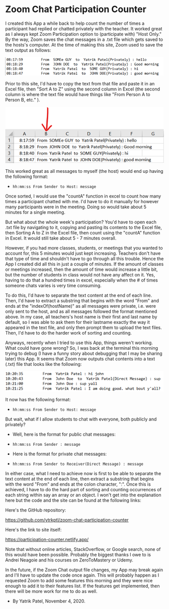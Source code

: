 # Zoom Chat Participation Counter

I created this App a while back to help count the number of times a participant had replied or chatted privately with the teacher. It worked great as I always kept Zoom Participation option to (participate with) "Host Only." By the way, Zoom saves the chat messages in a .txt file which gets saved to the hosts's computer. At the time of making this site, Zoom used to save the text output as follows:

![old chat](/src/assets/old-chat.png)

Prior to this site, I'd have to copy the text from that file and paste it in an Excel file, then "Sort A to Z" using the second column in Excel (the second column is where the text file would have things like "From Person A to Person B, etc." ).

![old chat](/src/assets/old-chat-excel.png)

This worked great as all messages to myself (the host) would end up having the following format:

- `hh:mm:ss From Sender to Host: message`

Once sorted, I would use the "countA" function in excel to count how many times a participant chatted with me. I'd have to do it manually for however many participants were in the meeting. Doing so would take about 5 minutes for a single meeting.

But what about the whole week's participation? You'd have to open each .txt file by navigating to it, copying and pasting its contents to the Excel file, then Sorting A to Z in the Excel file, then count using the "countA" function in Excel. It would still take about 5 - 7 minutes overall.

However, if you had more classes, students, or meetings that you wanted to account for, this 5 minutes would just kept increasing. Teachers don't have that type of time and shouldn't have to go through all this trouble. Hence the App I created did all this in just a couple of minutes. If the amount of classes or meetings increased, then the amount of time would increase a little bit, but the number of students in class would not have any affect on it. Yes, having to do that a hundred times in excel, especially when the # of times someone chats varies is very time consuming.

To do this, I'd have to separate the text content at the end of each line. Then, I'd have to extract a substring that begins with the word "From" and ends at the "indexOf(hostName)" as all messages were private, i.e. were only sent to the host, and as all messages followed the format mentioned above. In my case, all teachers's host name is their first and last name by default, so I was able to ask them for their lastname exactly the way it appeared in the text file, and only then prompt them to upload the text files. Then, I'd have to do the harder work of sorting and counting.

Anyways, recently when I tried to use this App, things weren't working. What could have gone wrong? So, I was back at the terminal this morning trying to debug (I have a funny story about debugging that I may be sharing later) this App. It seems that Zoom now outputs chat contents into a text (.txt) file that looks like the following:

![old chat](/src/assets/new-chat.png)

It now has the following format:

- `hh:mm:ss From Sender to Host: message`

But wait, what if I allow students to chat with everyone, both publicly and privately?

- Well, here is the format for public chat messages:

- `hh:mm:ss From Sender : message`

- Here is the format for private chat messages:

- `hh:mm:ss From Sender to Receiver(Direct Message) : message`

In either case, what I need to achieve now is first to be able to separate the text content at the end of each line, then extract a substring that begins with the word "From" and ends at the colon character, ":". Once this is achieved, I have to do the hard part of sorting and counting occurrences of each string within say an array or an object. I won't get into the explanation here but the code and the site can be found at the following links:

Here's the GitHub repository:

<https://github.com/ytrkptl/zoom-chat-participation-counter>

Here's the link to site itself:

<https://participation-counter.netlify.app/>

Note that without online articles, StackOverflow, or Google search, none of this would have been possible. Probably the biggest thanks I owe to is Andrei Neagoie and his courses on ZeroToMastery or Udemy.

In the future, if the Zoom Chat output file changes, my App may break again and I'll have to update the code once again. This will probably happen as I requested Zoom to add some features this morning and they were nice enough to add it to their features list. If the features get implemented, then there will be more work for me to do as well.

- By Yatrik Patel, November 4, 2020.
